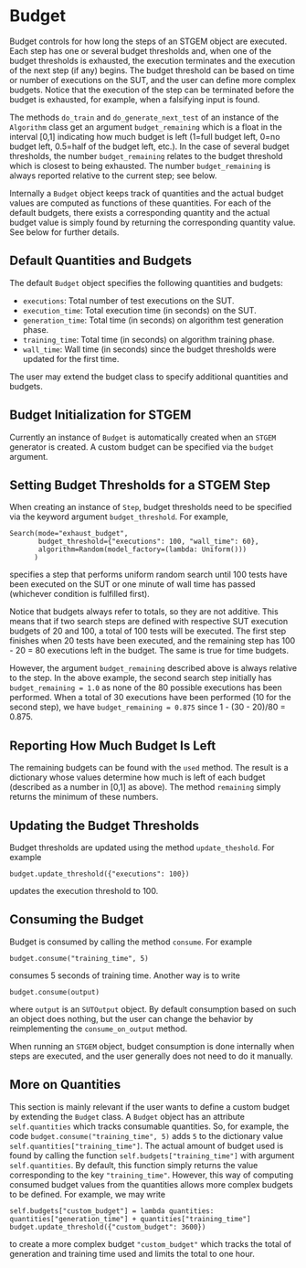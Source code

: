 # Budget
Budget controls for how long the steps of an STGEM object are executed. Each step has one or several budget thresholds and, when one of the budget thresholds is exhausted, the execution terminates and the execution of the next step (if any) begins. The budget threshold can be based on time or number of executions on the SUT, and the user can define more complex budgets. Notice that the execution of the step can be terminated before the budget is exhausted, for example, when a falsifying input is found.

The methods `do_train` and `do_generate_next_test` of an instance of the `Algorithm` class get an argument `budget_remaining` which is a float in the interval [0,1] indicating how much budget is left (1=full budget left, 0=no budget left, 0.5=half of the budget left, etc.). In the case of several budget thresholds, the number `budget_remaining` relates to the budget threshold which is closest to being exhausted. The number `budget_remaining` is always reported relative to the current step; see below.

Internally a `Budget` object keeps track of quantities and the actual budget values are computed as functions of these quantities. For each of the default budgets, there exists a corresponding quantity and the actual budget value is simply found by returning the corresponding quantity value. See below for further details.

## Default Quantities and Budgets
The default `Budget` object specifies the following quantities and budgets:
* `executions`: Total number of test executions on the SUT.
* `execution_time`: Total execution time (in seconds) on the SUT.
* `generation_time`: Total time (in seconds) on algorithm test generation phase.
* `training_time`: Total time (in seconds) on algorithm training phase.
* `wall_time`: Wall time (in seconds) since the budget thresholds were updated for the first time.

The user may extend the budget class to specify additional quantities and budgets.

## Budget Initialization for STGEM
Currently an instance of `Budget` is automatically created when an `STGEM` generator is created. A custom budget can be specified via the `budget` argument.

## Setting Budget Thresholds for a STGEM Step
When creating an instance of `Step`, budget thresholds need to be specified via the keyword argument `budget_threshold`. For example,

```
Search(mode="exhaust_budget",
       budget_threshold={"executions": 100, "wall_time": 60},
       algorithm=Random(model_factory=(lambda: Uniform()))
      )
```

specifies a step that performs uniform random search until 100 tests have been executed on the SUT or one minute of wall time has passed (whichever condition is fulfilled first).

Notice that budgets always refer to totals, so they are not additive. This means that if two search steps are defined with respective SUT execution budgets of 20 and 100, a total of 100 tests will be executed. The first step finishes when 20 tests have been executed, and the remaining step has 100 - 20 = 80 executions left in the budget. The same is true for time budgets.

However, the argument `budget_remaining` described above is always relative to the step. In the above example, the second search step initially has `budget_remaining = 1.0` as none of the 80 possible executions has been performed. When a total of 30 executions have been performed (10 for the second step), we have `budget_remaining = 0.875` since 1 - (30 - 20)/80 = 0.875.

## Reporting How Much Budget Is Left
The remaining budgets can be found with the `used` method. The result is a dictionary whose values determine how much is left of each budget (described as a number in [0,1] as above). The method `remaining` simply returns the minimum of these numbers.

## Updating the Budget Thresholds
Budget thresholds are updated using the method `update_theshold`. For example

```
budget.update_threshold({"executions": 100})
```

updates the execution threshold to 100.

## Consuming the Budget
Budget is consumed by calling the method `consume`. For example

```
budget.consume("training_time", 5)
```

consumes 5 seconds of training time. Another way is to write

```
budget.consume(output)
```

where `output` is an `SUTOutput` object. By default consumption based on such an object does nothing, but the user can change the behavior by reimplementing the `consume_on_output` method.

When running an `STGEM` object, budget consumption is done internally when steps are executed, and the user generally does not need to do it manually.

## More on Quantities
This section is mainly relevant if the user wants to define a custom budget by extending the `Budget` class. A `Budget` object has an attribute `self.quantities` which tracks consumable quantities. So, for example, the code `budget.consume("training_time", 5)` adds `5` to the dictionary value `self.quantities["training_time"]`. The actual amount of budget used is found by calling the function `self.budgets["training_time"]` with argument `self.quantities`. By default, this function simply returns the value corresponding to the key `"training_time"`. However, this way of computing consumed budget values from the quantities allows more complex budgets to be defined. For example, we may write

```
self.budgets["custom_budget"] = lambda quantities: quantities["generation_time"] + quantities["training_time"]
budget.update_threshold({"custom_budget": 3600})
```

to create a more complex budget `"custom_budget"` which tracks the total of generation and training time used and limits the total to one hour.

